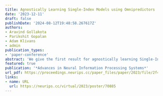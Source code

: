 ```yaml
---
title: Agnostically Learning Single-Index Models using Omnipredictors
date: '2023-12-11'
draft: false
publishDate: '2024-08-12T19:48:58.267617Z'
authors:
- Aravind Gollakota
- Parikshit Gopalan
- Adam Klivans
- admin
publication_types:
- 'paper-conference'
abstract: 'We give the first result for agnostically learning Single-Index Models (SIMs) with arbitrary monotone and Lipschitz activations. All prior work either held only in the realizable setting or required the activation to be known. Moreover, we only require the marginal to have bounded second moments, whereas all prior work required stronger distributional assumptions (such as anticoncentration or boundedness). Our algorithm is based on recent work by Gopalan et al. [2023] on omniprediction using predictors satisfying calibrated multiaccuracy. Our analysis is simple and relies on the relationship between Bregman divergences (or matching losses) and ℓp distances. We also provide new guarantees for standard algorithms like GLMtron and logistic regression in the agnostic setting.'
featured: true
publication: '*Advances in Neural Information Processing Systems*'
url_pdf: https://proceedings.neurips.cc/paper_files/paper/2023/file/2f46ef5725a8eca24f7f24a17955ad1a-Paper-Conference.pdf
links:
- name: URL
  url: https://neurips.cc/virtual/2023/poster/70885
---
```


